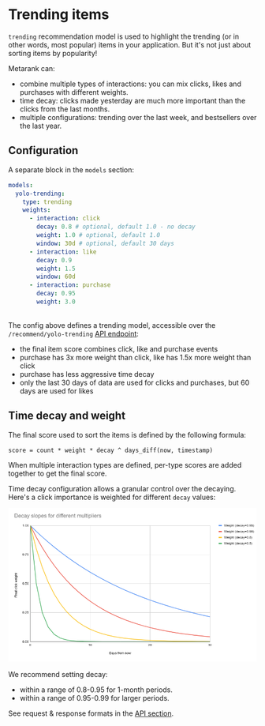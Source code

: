 # Trending items

`trending` recommendation model is used to highlight the trending (or in other words, most popular) items in your application. But it's not just about sorting items by popularity! 

Metarank can:
* combine multiple types of interactions: you can mix clicks, likes and purchases with different weights.
* time decay: clicks made yesterday are much more important than the clicks from the last months.
* multiple configurations: trending over the last week, and bestsellers over the last year.

## Configuration

A separate block in the `models` section:
```yaml
models:
  yolo-trending:
    type: trending
    weights:
      - interaction: click
        decay: 0.8 # optional, default 1.0 - no decay
        weight: 1.0 # optional, default 1.0
        window: 30d # optional, default 30 days
      - interaction: like
        decay: 0.9
        weight: 1.5
        window: 60d
      - interaction: purchase
        decay: 0.95
        weight: 3.0
      
```

The config above defines a trending model, accessible over the `/recommend/yolo-trending` [API endpoint](../../api.md):
* the final item score combines click, like and purchase events
* purchase has 3x more weight than click, like has 1.5x more weight than click
* purchase has less aggressive time decay
* only the last 30 days of data are used for clicks and purchases, but 60 days are used for likes

## Time decay and weight

The final score used to sort the items is defined by the following formula:
```
score = count * weight * decay ^ days_diff(now, timestamp)
```
When multiple interaction types are defined, per-type scores are added together to get the final score.

Time decay configuration allows a granular control over the decaying. Here's a click importance is weighted for different `decay` values:

![decay with different options](../../img/decay.png)

We recommend setting decay:
* within a range of 0.8-0.95 for 1-month periods.
* within a range of 0.95-0.99 for larger periods.

See request & response formats in the [API section](../../api.md#recommendations).